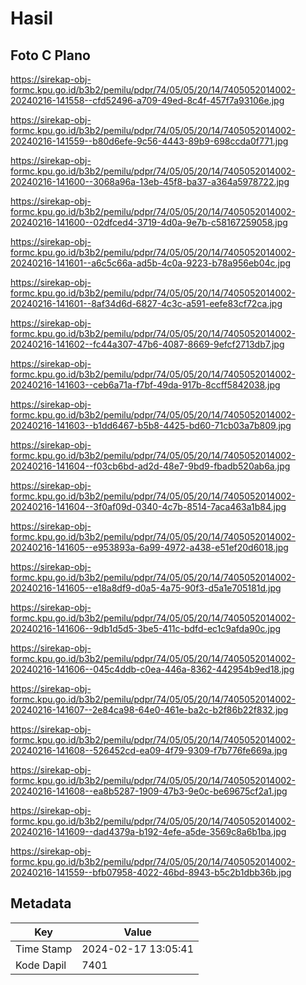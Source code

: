 # Hasil

## Foto C Plano

https://sirekap-obj-formc.kpu.go.id/b3b2/pemilu/pdpr/74/05/05/20/14/7405052014002-20240216-141558--cfd52496-a709-49ed-8c4f-457f7a93106e.jpg

https://sirekap-obj-formc.kpu.go.id/b3b2/pemilu/pdpr/74/05/05/20/14/7405052014002-20240216-141559--b80d6efe-9c56-4443-89b9-698ccda0f771.jpg

https://sirekap-obj-formc.kpu.go.id/b3b2/pemilu/pdpr/74/05/05/20/14/7405052014002-20240216-141600--3068a96a-13eb-45f8-ba37-a364a5978722.jpg

https://sirekap-obj-formc.kpu.go.id/b3b2/pemilu/pdpr/74/05/05/20/14/7405052014002-20240216-141600--02dfced4-3719-4d0a-9e7b-c58167259058.jpg

https://sirekap-obj-formc.kpu.go.id/b3b2/pemilu/pdpr/74/05/05/20/14/7405052014002-20240216-141601--a6c5c66a-ad5b-4c0a-9223-b78a956eb04c.jpg

https://sirekap-obj-formc.kpu.go.id/b3b2/pemilu/pdpr/74/05/05/20/14/7405052014002-20240216-141601--8af34d6d-6827-4c3c-a591-eefe83cf72ca.jpg

https://sirekap-obj-formc.kpu.go.id/b3b2/pemilu/pdpr/74/05/05/20/14/7405052014002-20240216-141602--fc44a307-47b6-4087-8669-9efcf2713db7.jpg

https://sirekap-obj-formc.kpu.go.id/b3b2/pemilu/pdpr/74/05/05/20/14/7405052014002-20240216-141603--ceb6a71a-f7bf-49da-917b-8ccff5842038.jpg

https://sirekap-obj-formc.kpu.go.id/b3b2/pemilu/pdpr/74/05/05/20/14/7405052014002-20240216-141603--b1dd6467-b5b8-4425-bd60-71cb03a7b809.jpg

https://sirekap-obj-formc.kpu.go.id/b3b2/pemilu/pdpr/74/05/05/20/14/7405052014002-20240216-141604--f03cb6bd-ad2d-48e7-9bd9-fbadb520ab6a.jpg

https://sirekap-obj-formc.kpu.go.id/b3b2/pemilu/pdpr/74/05/05/20/14/7405052014002-20240216-141604--3f0af09d-0340-4c7b-8514-7aca463a1b84.jpg

https://sirekap-obj-formc.kpu.go.id/b3b2/pemilu/pdpr/74/05/05/20/14/7405052014002-20240216-141605--e953893a-6a99-4972-a438-e51ef20d6018.jpg

https://sirekap-obj-formc.kpu.go.id/b3b2/pemilu/pdpr/74/05/05/20/14/7405052014002-20240216-141605--e18a8df9-d0a5-4a75-90f3-d5a1e705181d.jpg

https://sirekap-obj-formc.kpu.go.id/b3b2/pemilu/pdpr/74/05/05/20/14/7405052014002-20240216-141606--9db1d5d5-3be5-411c-bdfd-ec1c9afda90c.jpg

https://sirekap-obj-formc.kpu.go.id/b3b2/pemilu/pdpr/74/05/05/20/14/7405052014002-20240216-141606--045c4ddb-c0ea-446a-8362-442954b9ed18.jpg

https://sirekap-obj-formc.kpu.go.id/b3b2/pemilu/pdpr/74/05/05/20/14/7405052014002-20240216-141607--2e84ca98-64e0-461e-ba2c-b2f86b22f832.jpg

https://sirekap-obj-formc.kpu.go.id/b3b2/pemilu/pdpr/74/05/05/20/14/7405052014002-20240216-141608--526452cd-ea09-4f79-9309-f7b776fe669a.jpg

https://sirekap-obj-formc.kpu.go.id/b3b2/pemilu/pdpr/74/05/05/20/14/7405052014002-20240216-141608--ea8b5287-1909-47b3-9e0c-be69675cf2a1.jpg

https://sirekap-obj-formc.kpu.go.id/b3b2/pemilu/pdpr/74/05/05/20/14/7405052014002-20240216-141609--dad4379a-b192-4efe-a5de-3569c8a6b1ba.jpg

https://sirekap-obj-formc.kpu.go.id/b3b2/pemilu/pdpr/74/05/05/20/14/7405052014002-20240216-141559--bfb07958-4022-46bd-8943-b5c2b1dbb36b.jpg


## Metadata

| Key        | Value               |
| ---------- | ------------------- |
| Time Stamp | 2024-02-17 13:05:41 |
| Kode Dapil | 7401                |



